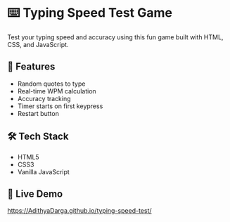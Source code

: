 # ⌨️ Typing Speed Test Game

Test your typing speed and accuracy using this fun game built with HTML, CSS, and JavaScript.

## 🚀 Features
- Random quotes to type
- Real-time WPM calculation
- Accuracy tracking
- Timer starts on first keypress
- Restart button

## 🛠️ Tech Stack
- HTML5
- CSS3
- Vanilla JavaScript

## 🔗 Live Demo
https://AdithyaDarga.github.io/typing-speed-test/
